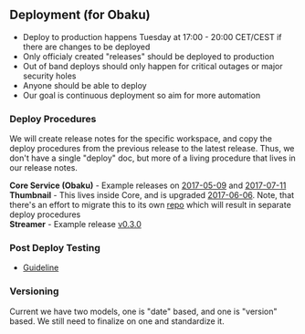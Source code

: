 ## Deployment (for Obaku)

* Deploy to production happens Tuesday at 17:00 - 20:00 CET/CEST if there are changes to be deployed
* Only officialy created "releases" should be deployed to production
* Out of band deploys should only happen for critical outages or major security holes
* Anyone should be able to deploy
* Our goal is continuous deployment so aim for more automation

### Deploy Procedures

We will create release notes for the specific workspace, and copy the deploy procedures from the previous release to the latest release.  Thus, we don't have a single "deploy" doc, but more of a living procedure that lives in our release notes.

__Core Service (Obaku)__ - Example releases on [2017-05-09](https://github.com/SYNQfm/obaku/releases/tag/2017-05-09) and [2017-07-11](https://github.com/SYNQfm/obaku/releases/tag/2017-07-11)    
__Thumbnail__ - This lives inside Core, and is upgraded [2017-06-06](https://github.com/SYNQfm/obaku/releases/tag/2017-06-06).  Note, that there's an effort to migrate this to its own [repo](https://github.com/SYNQfm/tylwythteg) which will result in separate deploy procedures    
__Streamer__ - Example release [v0.3.0](https://github.com/SYNQfm/streamer/releases/tag/v0.3.0)    

### Post Deploy Testing

* [Guideline](https://github.com/SYNQfm/obaku/wiki/Guide:-Testing-New-Changes-to-Obaku-and-Post-Deployment-Tests)

### Versioning

Current we have two models, one is "date" based, and one is "version" based.  We still need to finalize on one and standardize it.
